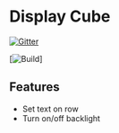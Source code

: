 # Display Cube
[![Gitter](https://img.shields.io/gitter/room/nwjs/nw.js.svg)](https://gitter.im/HackCubeOrg/General?utm_source=share-link&utm_medium=link&utm_campaign=share-link)

[![Build](https://travis-ci.org/HackCubeOrg/DisplayCube.svg?branch=master)]

## Features

 - Set text on row
 - Turn on/off backlight
